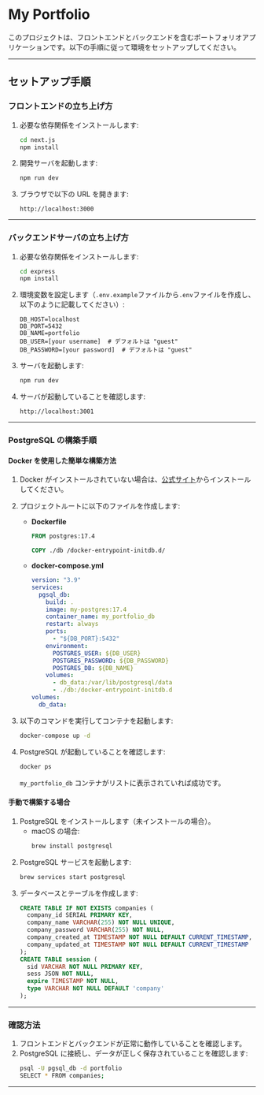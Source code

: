 # My Portfolio

このプロジェクトは、フロントエンドとバックエンドを含むポートフォリオアプリケーションです。以下の手順に従って環境をセットアップしてください。

---

## セットアップ手順

### フロントエンドの立ち上げ方

1. 必要な依存関係をインストールします:
   ```bash
   cd next.js
   npm install
   ```
2. 開発サーバを起動します:
   ```bash
   npm run dev
   ```
3. ブラウザで以下の URL を開きます:
   ```
   http://localhost:3000
   ```

---

### バックエンドサーバの立ち上げ方

1. 必要な依存関係をインストールします:
   ```bash
   cd express
   npm install
   ```
2. 環境変数を設定します（`.env.example`ファイルから`.env`ファイルを作成し、以下のように記載してください）:
   ```env
   DB_HOST=localhost
   DB_PORT=5432
   DB_NAME=portfolio
   DB_USER=[your username]  # デフォルトは "guest"
   DB_PASSWORD=[your password]  # デフォルトは "guest"
   ```
3. サーバを起動します:
   ```bash
   npm run dev
   ```
4. サーバが起動していることを確認します:
   ```
   http://localhost:3001
   ```

---

### PostgreSQL の構築手順

#### Docker を使用した簡単な構築方法

1. Docker がインストールされていない場合は、[公式サイト](https://www.docker.com/)からインストールしてください。
2. プロジェクトルートに以下のファイルを作成します:

   - **Dockerfile**

     ```dockerfile
     FROM postgres:17.4

     COPY ./db /docker-entrypoint-initdb.d/
     ```

   - **docker-compose.yml**
     ```yaml
     version: "3.9"
     services:
       pgsql_db:
         build: .
         image: my-postgres:17.4
         container_name: my_portfolio_db
         restart: always
         ports:
           - "${DB_PORT}:5432"
         environment:
           POSTGRES_USER: ${DB_USER}
           POSTGRES_PASSWORD: ${DB_PASSWORD}
           POSTGRES_DB: ${DB_NAME}
         volumes:
           - db_data:/var/lib/postgresql/data
           - ./db:/docker-entrypoint-initdb.d
     volumes:
       db_data:
     ```

3. 以下のコマンドを実行してコンテナを起動します:
   ```bash
   docker-compose up -d
   ```
4. PostgreSQL が起動していることを確認します:
   ```bash
   docker ps
   ```
   `my_portfolio_db` コンテナがリストに表示されていれば成功です。

#### 手動で構築する場合

1. PostgreSQL をインストールします（未インストールの場合）。
   - macOS の場合:
     ```bash
     brew install postgresql
     ```
2. PostgreSQL サービスを起動します:
   ```bash
   brew services start postgresql
   ```
3. データベースとテーブルを作成します:
   ```sql
   CREATE TABLE IF NOT EXISTS companies (
     company_id SERIAL PRIMARY KEY,
     company_name VARCHAR(255) NOT NULL UNIQUE,
     company_password VARCHAR(255) NOT NULL,
     company_created_at TIMESTAMP NOT NULL DEFAULT CURRENT_TIMESTAMP,
     company_updated_at TIMESTAMP NOT NULL DEFAULT CURRENT_TIMESTAMP
   );
   CREATE TABLE session (
     sid VARCHAR NOT NULL PRIMARY KEY,
     sess JSON NOT NULL,
     expire TIMESTAMP NOT NULL,
     type VARCHAR NOT NULL DEFAULT 'company'
   );
   ```

---

### 確認方法

1. フロントエンドとバックエンドが正常に動作していることを確認します。
2. PostgreSQL に接続し、データが正しく保存されていることを確認します:
   ```bash
   psql -U pgsql_db -d portfolio
   SELECT * FROM companies;
   ```

---
